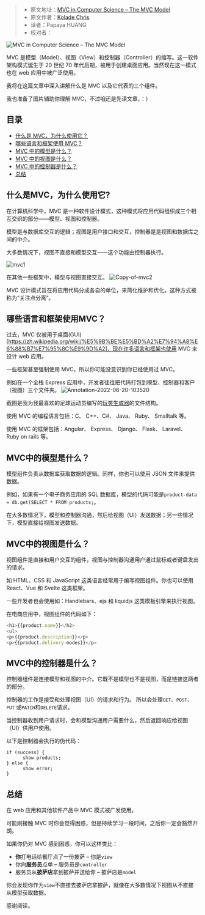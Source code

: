 > -  原文地址：[MVC in Computer Science – The MVC Model](https://www.freecodecamp.org/news/what-does-mvc-mean-in-computer-science/)
> -  原文作者：[Kolade Chris](https://www.freecodecamp.org/news/author/kolade/)
> -  译者：Papaya HUANG
> -  校对者：

![MVC in Computer Science – The MVC Model](https://www.freecodecamp.org/news/content/images/size/w2000/2022/06/mvc-cover.png)

MVC 是模型（Model）、视图（View）和控制器（Controller）的缩写。这一软件架构模式诞生于 20 世纪 70 年代后期，被用于创建桌面应用。当然现在这一模式也在 web 应用中被广泛使用。

我将在这篇文章中深入讲解什么是 MVC 以及它代表的三个组件。

我也准备了图片辅助你理解 MVC，不过咱还是先读文章，：）

## 目录

-   [什么是 MVC，为什么使用它？](#whatismvcandwhyisitused)
-   [哪些语言和框架使用 MVC？](#whichlanguagesandframeworksusemvc)
-   [MVC 中的模型是什么？](#whatisthemodelinmvc)
-   [MVC 中的视图是什么？](#whatistheviewinmvc)
-   [MVC 中的控制器是什么？](#whatisthecontrollerinmvc)
-   [总结](#conclusion)

<h2 id="whatismvcandwhyisitused"> 什么是MVC，为什么使用它?</h2>

在计算机科学中，MVC 是一种软件设计模式，这种模式将应用代码组织成三个相互交织的部分——模型、视图和控制器。

模型是与数据库交互的逻辑；视图是用户接口和交互，控制器是是视图和数据库之间的中介。

大多数情况下，视图不直接和模型交互——这个功能由控制器执行。

![mvc1](https://www.freecodecamp.org/news/content/images/2022/06/mvc1.png)

在其他一些框架中，模型与视图直接交互。
![Copy-of-mvc2](https://www.freecodecamp.org/news/content/images/2022/06/Copy-of-mvc2.png)

MVC 设计模式旨在将应用代码分成各自的单位，来简化维护和优化。这种方式被称为“关注点分离”。

<h2 id="whichlanguagesandframeworksusemvc"> 哪些语言和框架使用MVC？</h2>

过去，MVC 仅被用于桌面(GUI)[https://zh.wikipedia.org/wiki/%E5%9B%BE%E5%BD%A2%E7%94%A8%E6%88%B7%E7%95%8C%E9%9D%A2]，现在许多语言和框架也使用 MVC 来设计 web 应用。

一些框架甚至强制使用 MVC，所以你可能没意识到你已经使用过 MVC。

例如在一个全栈 Express 应用中，开发者往往把代码打包到模型、控制器和客户（视图）三个文件夹。
![Annotation-2022-06-20-103520](https://www.freecodecamp.org/news/content/images/2022/06/Annotation-2022-06-20-103520.png)

截图是我为我最喜欢的足球运动员编写的[玩笑生成器](https://blooming-reef-46396.herokuapp.com/)的文件结构。

使用 MVC 的编程语言包括：C、 C++、C#、 Java、 Ruby、 Smalltalk 等。

使用 MVC 的框架包括：Angular、 Express、 Django、 Flask、 Laravel、 Ruby on rails 等。

<h2 id="whatisthemodelinmvc">MVC中的模型是什么？</h2>

模型组件负责从数据库获取数据的逻辑。同样，你也可以使用 JSON 文件来提供数据。

例如，如果有一个电子商务应用的 SQL 数据库，模型的代码可能是`product-data = db.get(SELECT * FROM products;`。

在大多数情况下，模型和控制器沟通，然后给视图（UI）发送数据；另一些情况下，模型直接给视图发送数据。

<h2 id="whatistheviewinmvc"> MVC中的视图是什么？</h2>

视图组件是直接和用户交互的组件，视图与控制器沟通用户通过鼠标或者键盘发出的请求。

如 HTML、CSS 和 JavaScript 这类语言经常用于编写视图组件。你也可以使用 React、Vue 和 Svelte 这类框架。

一些开发者也会使用如：Handlebars、ejs 和 liquidjs 这类模板引擎来执行视图。

在电商应用中，视图组件的代码如下：

```js
<h1>{{product.name}}</h2>
<ul>
<p>{{product.description}}</p>
<p>{{product.delivery-modes}}</p>
```

<h2 id="whatisthecontrollerinmvc"> MVC中的控制器是什么？</h2>

控制器组件是连接模型和视图的中介。它既不是模型也不是视图，而是链接这两者的部分。

控制器的工作是接受和处理视图（UI）的请求和行为。 所以会处理`GET`、`POST`、`PUT` 或`PATCH`和`DELETE`请求。

当控制器收到用户请求时，会和模型沟通用户需要什么，然后返回响应给视图（UI）供用户使用。

以下是控制器会执行的伪代码：

```
if (success) {
      show products;
} else {
      show error;
}
```

<h2 id="conclusion">总结</h2>

在 web 应用和其他软件产品中 MVC 模式被广发使用。

可能刚接触 MVC 时你会觉得困惑，但是持续学习一段时间，之后你一定会豁然开朗。

如果你仍对 MVC 感到困惑，你可以这样类比：

-   **你**打电话给餐厅点了一份披萨 – 你是`view`
-   你向**服务员**点单 – 服务员是`controller`
-   服务员从**披萨店**拿到披萨并送给你 – 披萨店是`model`

你会发现你作为`view`不直接去披萨店拿披萨，就像在大多数情况下视图从不直接从模型获取数据。

感谢阅读。
